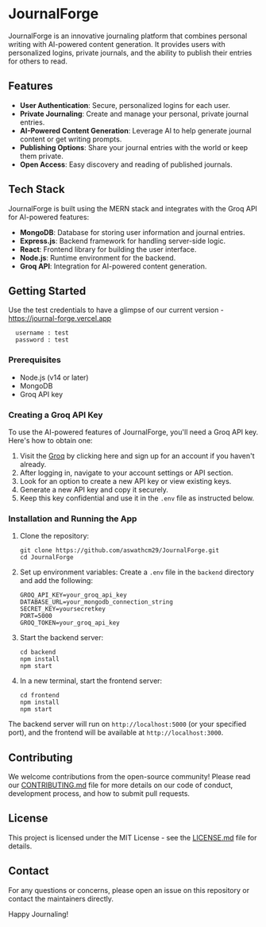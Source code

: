 # JournalForge

JournalForge is an innovative journaling platform that combines personal writing with AI-powered content generation. It provides users with personalized logins, private journals, and the ability to publish their entries for others to read.

## Features

- **User Authentication**: Secure, personalized logins for each user.
- **Private Journaling**: Create and manage your personal, private journal entries.
- **AI-Powered Content Generation**: Leverage AI to help generate journal content or get writing prompts.
- **Publishing Options**: Share your journal entries with the world or keep them private.
- **Open Access**: Easy discovery and reading of published journals.

## Tech Stack

JournalForge is built using the MERN stack and integrates with the Groq API for AI-powered features:

- **MongoDB**: Database for storing user information and journal entries.
- **Express.js**: Backend framework for handling server-side logic.
- **React**: Frontend library for building the user interface.
- **Node.js**: Runtime environment for the backend.
- **Groq API**: Integration for AI-powered content generation.

## Getting Started

Use the test credentials to have a glimpse of our current version - https://journal-forge.vercel.app

```
  username : test
  password : test
```
### Prerequisites

- Node.js (v14 or later)
- MongoDB
- Groq API key

### Creating a Groq API Key

To use the AI-powered features of JournalForge, you'll need a Groq API key. Here's how to obtain one:

1. Visit the [Groq](https://console.groq.com/docs/quickstart) by clicking here and sign up for an account if you haven't already.
2. After logging in, navigate to your account settings or API section.
3. Look for an option to create a new API key or view existing keys.
4. Generate a new API key and copy it securely.
5. Keep this key confidential and use it in the `.env` file as instructed below.

### Installation and Running the App

1. Clone the repository:
   ```
   git clone https://github.com/aswathcm29/JournalForge.git
   cd JournalForge
   ```

2. Set up environment variables:
   Create a `.env` file in the `backend` directory and add the following:
   ```
   GROQ_API_KEY=your_groq_api_key
   DATABASE_URL=your_mongodb_connection_string
   SECRET_KEY=yoursecretkey
   PORT=5000
   GROQ_TOKEN=your_groq_api_key
   ```

3. Start the backend server:
   ```
   cd backend
   npm install
   npm start
   ```

4. In a new terminal, start the frontend server:
   ```
   cd frontend
   npm install
   npm start
   ```

The backend server will run on `http://localhost:5000` (or your specified port), and the frontend will be available at `http://localhost:3000`.

## Contributing

We welcome contributions from the open-source community! Please read our [CONTRIBUTING.md](CONTRIBUTING.md) file for more details on our code of conduct, development process, and how to submit pull requests.

## License

This project is licensed under the MIT License - see the [LICENSE.md](./LICENSE.md) file for details.

## Contact

For any questions or concerns, please open an issue on this repository or contact the maintainers directly.

Happy Journaling!
